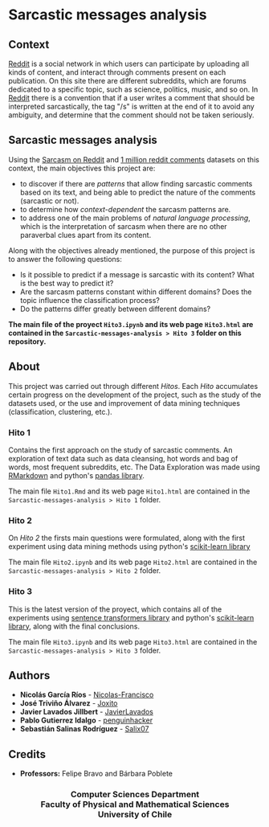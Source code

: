 # Sarcastic messages analysis
## Context

[Reddit](https://www.reddit.com/) is a social network in which users can participate by uploading all kinds of content, and interact through comments present on each publication. On this site there are different subreddits, which are forums dedicated to a specific topic, such as science, politics, music, and so on. In [Reddit](https://www.reddit.com/) there is a convention that if a user writes a comment that should be interpreted sarcastically, the tag "/s" is written at the end of it to avoid any ambiguity, and determine that the comment should not be taken seriously.

## Sarcastic messages analysis
Using the [Sarcasm on Reddit](https://www.kaggle.com/danofer/sarcasm) and [1 million reddit comments](https://www.kaggle.com/smagnan/1-million-reddit-comments-from-40-subreddits) datasets on this context, the main objectives this project are:
- to discover if there are *patterns* that allow finding sarcastic comments based on its text, and being able to predict the nature of the comments (sarcastic or not).
- to determine how *context-dependent* the sarcasm patterns are. 
- to address one of the main problems of *natural language processing*, which is the interpretation of sarcasm when there are no other paraverbal clues apart from its content.

Along with the objectives already mentioned, the purpose of this project is to answer the following questions:
- Is it possible to predict if a message is sarcastic with its content? What is the best way to predict it?
- Are the sarcasm patterns constant within different domains? Does the topic influence the classification process?
- Do the patterns differ greatly between different domains?

**The main file of the proyect ```Hito3.ipynb``` and its web page ```Hito3.html``` are contained in the ```Sarcastic-messages-analysis > Hito 3``` folder on this repository.**

## About

This project was carried out through different *Hitos*. Each *Hito* accumulates certain progress on the development of the project, such as the study of the datasets used, or the use and improvement of data mining techniques (classification, clustering, etc.).

### Hito 1

Contains the first approach on the study of sarcastic comments. An exploration of text data such as data cleansing, hot words and bag of words, most frequent subreddits, etc. The Data Exploration was made using [RMarkdown](https://rmarkdown.rstudio.com/) and python's [pandas library](https://pandas.pydata.org/).

The main file ```Hito1.Rmd``` and its web page ```Hito1.html``` are contained in the ```Sarcastic-messages-analysis > Hito 1``` folder.

### Hito 2

On *Hito 2* the firsts main questions were formulated, along with the first experiment using data mining methods using python's [scikit-learn library](https://scikit-learn.org/stable/)

The main file ```Hito2.ipynb``` and its web page ```Hito2.html``` are contained in the ```Sarcastic-messages-analysis > Hito 2``` folder.

### Hito 3

This is the latest version of the proyect, which contains all of the experiments using [sentence transformers library](https://github.com/UKPLab/sentence-transformers) and python's [scikit-learn library](https://scikit-learn.org/stable/), along with the final conclusions.

The main file ```Hito3.ipynb``` and its web page ```Hito3.html``` are contained in the ```Sarcastic-messages-analysis > Hito 3``` folder.


## Authors
- **Nicolás García Ríos** - [Nicolas-Francisco](https://github.com/Nicolas-Francisco)
- **José Triviño Álvarez** - [Joxito](https://github.com/Joxito)
- **Javier Lavados Jillbert** - [JavierLavados](https://github.com/JavierLavados)
- **Pablo Gutierrez Idalgo** - [penguinhacker](https://github.com/penguinhacker)
- **Sebastián Salinas Rodríguez** - [Salix07](https://github.com/Salix07)

Credits
-------
- **Professors:** Felipe Bravo and Bárbara Poblete

<h3 align="center">
  Computer Sciences Department <br> Faculty of Physical and Mathematical Sciences <br> University of Chile
</h3>
